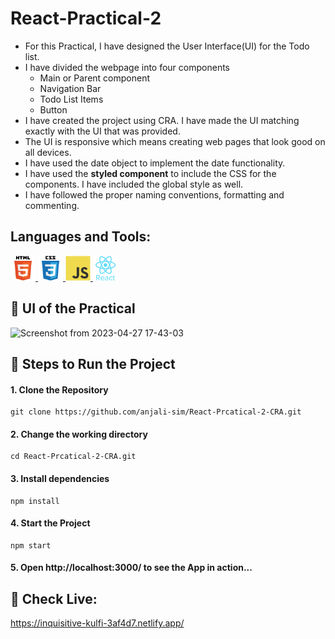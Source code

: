 # React-Practical-2

- For this Practical, I have designed the User Interface(UI) for the Todo list. 
- I have divided the webpage into four components 
  - Main or Parent component
  - Navigation Bar
  - Todo List Items
  - Button 
- I have created the project using CRA. I have made the UI matching exactly with the UI that was provided. 
- The UI is responsive which means creating web pages that look good on all devices. 
- I have used the date object to implement the date functionality.
- I have used the <strong>styled component</strong> to include the CSS for the components. I have included the global style as well.
- I have followed the proper naming conventions, formatting and commenting.

## Languages and Tools:
<p align="left"> 
<a href="https://www.w3.org/html/" target="_blank" rel="noreferrer"> <img src="https://raw.githubusercontent.com/devicons/devicon/master/icons/html5/html5-original-wordmark.svg" alt="html5" width="40" height="40"/> </a> 
<a href="https://www.w3schools.com/css/" target="_blank" rel="noreferrer"> <img src="https://raw.githubusercontent.com/devicons/devicon/master/icons/css3/css3-original-wordmark.svg" alt="css3" width="40" height="40"/> </a> 
<a href="https://developer.mozilla.org/en-US/docs/Web/JavaScript" target="_blank" rel="noreferrer"> <img src="https://raw.githubusercontent.com/devicons/devicon/master/icons/javascript/javascript-original.svg" alt="javascript" width="40" height="40"/> </a>
<a href="https://reactjs.org/" target="_blank" rel="noreferrer"> <img src="https://raw.githubusercontent.com/devicons/devicon/master/icons/react/react-original-wordmark.svg" alt="react" width="40" height="40"/> </a> 
</p>

## :camera_flash: UI of the Practical
![Screenshot from 2023-04-27 17-43-03](https://user-images.githubusercontent.com/122269010/234858493-b0cf2230-4510-42c2-b7d3-4401d04abc32.png)

## :hammer: Steps to Run the Project
#### 1. Clone the Repository

```
git clone https://github.com/anjali-sim/React-Prcatical-2-CRA.git
```

#### 2. Change the working directory

```
cd React-Prcatical-2-CRA.git
```

#### 3. Install dependencies

```
npm install
```

#### 4. Start the Project

```
npm start
```

#### 5. Open http://localhost:3000/ to see the App in action...

## :rocket: Check Live:
https://inquisitive-kulfi-3af4d7.netlify.app/
